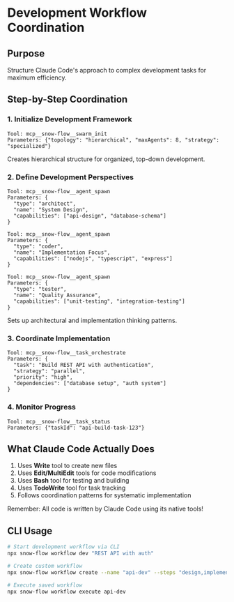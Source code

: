 # Development Workflow Coordination

## Purpose
Structure Claude Code's approach to complex development tasks for maximum efficiency.

## Step-by-Step Coordination

### 1. Initialize Development Framework
```
Tool: mcp__snow-flow__swarm_init
Parameters: {"topology": "hierarchical", "maxAgents": 8, "strategy": "specialized"}
```
Creates hierarchical structure for organized, top-down development.

### 2. Define Development Perspectives
```
Tool: mcp__snow-flow__agent_spawn
Parameters: {
  "type": "architect",
  "name": "System Design",
  "capabilities": ["api-design", "database-schema"]
}
```
```
Tool: mcp__snow-flow__agent_spawn
Parameters: {
  "type": "coder",
  "name": "Implementation Focus",
  "capabilities": ["nodejs", "typescript", "express"]
}
```
```
Tool: mcp__snow-flow__agent_spawn
Parameters: {
  "type": "tester",
  "name": "Quality Assurance",
  "capabilities": ["unit-testing", "integration-testing"]
}
```
Sets up architectural and implementation thinking patterns.

### 3. Coordinate Implementation
```
Tool: mcp__snow-flow__task_orchestrate
Parameters: {
  "task": "Build REST API with authentication",
  "strategy": "parallel",
  "priority": "high",
  "dependencies": ["database setup", "auth system"]
}
```

### 4. Monitor Progress
```
Tool: mcp__snow-flow__task_status
Parameters: {"taskId": "api-build-task-123"}
```

## What Claude Code Actually Does
1. Uses **Write** tool to create new files
2. Uses **Edit/MultiEdit** tools for code modifications
3. Uses **Bash** tool for testing and building
4. Uses **TodoWrite** tool for task tracking
5. Follows coordination patterns for systematic implementation

Remember: All code is written by Claude Code using its native tools!

## CLI Usage
```bash
# Start development workflow via CLI
npx snow-flow workflow dev "REST API with auth"

# Create custom workflow
npx snow-flow workflow create --name "api-dev" --steps "design,implement,test,deploy"

# Execute saved workflow
npx snow-flow workflow execute api-dev
```